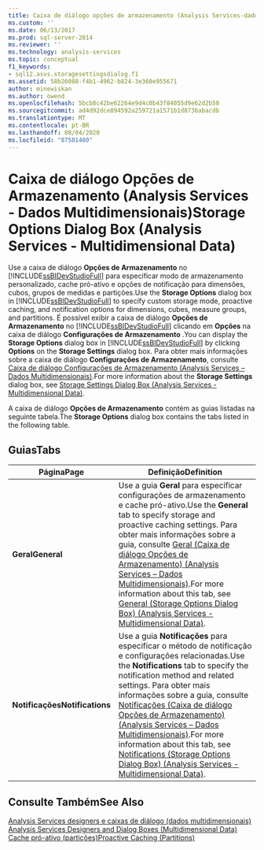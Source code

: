 ```yaml
---
title: Caixa de diálogo opções de armazenamento (Analysis Services-dados multidimensionais) | Microsoft Docs
ms.custom: ''
ms.date: 06/13/2017
ms.prod: sql-server-2014
ms.reviewer: ''
ms.technology: analysis-services
ms.topic: conceptual
f1_keywords:
- sql12.asvs.storagesettingsdialog.f1
ms.assetid: 58b26088-f4b1-4962-b824-3e360e955671
author: minewiskan
ms.author: owend
ms.openlocfilehash: 5bcb8c42be62264e9d4c0b43f84055d9e62d2b50
ms.sourcegitcommit: ad4d92dce894592a259721a1571b1d8736abacdb
ms.translationtype: MT
ms.contentlocale: pt-BR
ms.lasthandoff: 08/04/2020
ms.locfileid: "87581480"
---
```

# <a name="storage-options-dialog-box-analysis-services---multidimensional-data"></a><span data-ttu-id="42319-102">Caixa de diálogo Opções de Armazenamento (Analysis Services - Dados Multidimensionais)</span><span class="sxs-lookup"><span data-stu-id="42319-102">Storage Options Dialog Box (Analysis Services - Multidimensional Data)</span></span>
  <span data-ttu-id="42319-103">Use a caixa de diálogo **Opções de Armazenamento** no [!INCLUDE[ssBIDevStudioFull](../includes/ssbidevstudiofull-md.md)] para especificar modo de armazenamento personalizado, cache pró-ativo e opções de notificação para dimensões, cubos, grupos de medidas e partições.</span><span class="sxs-lookup"><span data-stu-id="42319-103">Use the **Storage Options** dialog box in [!INCLUDE[ssBIDevStudioFull](../includes/ssbidevstudiofull-md.md)] to specify custom storage mode, proactive caching, and notification options for dimensions, cubes, measure groups, and partitions.</span></span> <span data-ttu-id="42319-104">É possível exibir a caixa de diálogo **Opções de Armazenamento** no [!INCLUDE[ssBIDevStudioFull](../includes/ssbidevstudiofull-md.md)] clicando em **Opções** na caixa de diálogo **Configurações de Armazenamento** .</span><span class="sxs-lookup"><span data-stu-id="42319-104">You can display the **Storage Options** dialog box in [!INCLUDE[ssBIDevStudioFull](../includes/ssbidevstudiofull-md.md)] by clicking **Options** on the **Storage Settings** dialog box.</span></span> <span data-ttu-id="42319-105">Para obter mais informações sobre a caixa de diálogo **Configurações de Armazenamento**, consulte [Caixa de diálogo Configurações de Armazenamento &#40;Analysis Services – Dados Multidimensionais&#41;](storage-settings-dialog-box-analysis-services-multidimensional-data.md).</span><span class="sxs-lookup"><span data-stu-id="42319-105">For more information about the **Storage Settings** dialog box, see [Storage Settings Dialog Box &#40;Analysis Services - Multidimensional Data&#41;](storage-settings-dialog-box-analysis-services-multidimensional-data.md).</span></span>  
  
 <span data-ttu-id="42319-106">A caixa de diálogo **Opções de Armazenamento** contém as guias listadas na seguinte tabela.</span><span class="sxs-lookup"><span data-stu-id="42319-106">The **Storage Options** dialog box contains the tabs listed in the following table.</span></span>  
  
## <a name="tabs"></a><span data-ttu-id="42319-107">Guias</span><span class="sxs-lookup"><span data-stu-id="42319-107">Tabs</span></span>  
  
|<span data-ttu-id="42319-108">Página</span><span class="sxs-lookup"><span data-stu-id="42319-108">Page</span></span>|<span data-ttu-id="42319-109">Definição</span><span class="sxs-lookup"><span data-stu-id="42319-109">Definition</span></span>|  
|----------|----------------|  
|<span data-ttu-id="42319-110">**Geral**</span><span class="sxs-lookup"><span data-stu-id="42319-110">**General**</span></span>|<span data-ttu-id="42319-111">Use a guia **Geral** para especificar configurações de armazenamento e cache pró-ativo.</span><span class="sxs-lookup"><span data-stu-id="42319-111">Use the **General** tab to specify storage and proactive caching settings.</span></span> <span data-ttu-id="42319-112">Para obter mais informações sobre a guia, consulte [Geral &#40;Caixa de diálogo Opções de Armazenamento&#41; &#40;Analysis Services – Dados Multidimensionais&#41;](general-storage-options-dialog-box-analysis-services-multidimensional-data.md).</span><span class="sxs-lookup"><span data-stu-id="42319-112">For more information about this tab, see [General &#40;Storage Options Dialog Box&#41; &#40;Analysis Services - Multidimensional Data&#41;](general-storage-options-dialog-box-analysis-services-multidimensional-data.md).</span></span>|  
|<span data-ttu-id="42319-113">**Notificações**</span><span class="sxs-lookup"><span data-stu-id="42319-113">**Notifications**</span></span>|<span data-ttu-id="42319-114">Use a guia **Notificações** para especificar o método de notificação e configurações relacionadas.</span><span class="sxs-lookup"><span data-stu-id="42319-114">Use the **Notifications** tab to specify the notification method and related settings.</span></span> <span data-ttu-id="42319-115">Para obter mais informações sobre a guia, consulte [Notificações &#40;Caixa de diálogo Opções de Armazenamento&#41; &#40;Analysis Services – Dados Multidimensionais&#41;](notifications-storage-options-dialog-analysis-services-multidimensional-data.md).</span><span class="sxs-lookup"><span data-stu-id="42319-115">For more information about this tab, see [Notifications &#40;Storage Options Dialog Box&#41; &#40;Analysis Services - Multidimensional Data&#41;](notifications-storage-options-dialog-analysis-services-multidimensional-data.md).</span></span>|  
  
## <a name="see-also"></a><span data-ttu-id="42319-116">Consulte Também</span><span class="sxs-lookup"><span data-stu-id="42319-116">See Also</span></span>  
 <span data-ttu-id="42319-117">[Analysis Services designers e caixas de diálogo &#40;dados multidimensionais&#41;](analysis-services-designers-and-dialog-boxes-multidimensional-data.md) </span><span class="sxs-lookup"><span data-stu-id="42319-117">[Analysis Services Designers and Dialog Boxes &#40;Multidimensional Data&#41;](analysis-services-designers-and-dialog-boxes-multidimensional-data.md) </span></span>  
 [<span data-ttu-id="42319-118">Cache pró-ativo &#40;partições&#41;</span><span class="sxs-lookup"><span data-stu-id="42319-118">Proactive Caching &#40;Partitions&#41;</span></span>](multidimensional-models-olap-logical-cube-objects/partitions-proactive-caching.md)  
  
  
